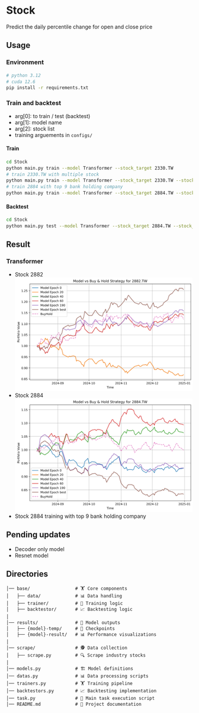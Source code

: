# Stock
Predict the daily percentile change for open and close price


## Usage

### Environment
```bash
# python 3.12
# cuda 12.6
pip install -r requirements.txt
```
### Train and backtest
- arg[0]: to train / test (backtest)
- arg[1]: model name
- arg[2]: stock list
- training arguements in `configs/`

#### Train
```bash
cd Stock
python main.py train --model Transformer --stock_target 2330.TW
# train 2330.TW with multiple stock
python main.py train --model Transformer --stock_target 2330.TW --stock_pool 2454.TW
# train 2884 with top 9 bank holding company
python main.py train --model Transformer --stock_target 2884.TW --stock_pool 2881.TW 2882.TW 2891.TW 2885.TW 2883.TW 2890.TW 2887.TW 2888.TW
```
#### Backtest
```bash
cd Stock
python main.py test --model Transformer --stock_target 2884.TW --stock_pool 2881.TW 2882.TW 2891.TW 2885.TW 2883.TW 2890.TW 2887.TW 2888.TW
```

## Result
### Transformer
- Stock 2882
![2882 performance](https://github.com/KJJHHH/Stock/blob/main/results/Transformer-result/2882.TW.png)
- Stock 2884
![2884 performance](https://github.com/KJJHHH/Stock/blob/main/results/Transformer-result/2884.TW.png)
- Stock 2884 training with top 9 bank holding company
![]()

## Pending updates
- Decoder only model
- Resnet model

## Directories
```project_root/
│── base/                 # 🏋️ Core components
│   ├── data/             # 📊 Data handling  
│   ├── trainer/          # 🎯 Training logic  
│   ├── backtestor/       # 📈 Backtesting logic  
│  
│── results/              # 📂 Model outputs  
│   ├── {model}-temp/     # 💾 Checkpoints  
│   ├── {model}-result/   # 📊 Performance visualizations  
│  
│── scrape/               # 🕵️ Data collection  
│   ├── scrape.py         # 🔍 Scrape industry stocks  
│  
│── models.py             # 🏗️ Model definitions  
│── datas.py              # 📊 Data processing scripts  
│── trainers.py           # 🏋️ Training pipeline  
│── backtestors.py        # 📈 Backtesting implementation  
│── task.py               # 🚀 Main task execution script  
│── README.md             # 📘 Project documentation  
```




